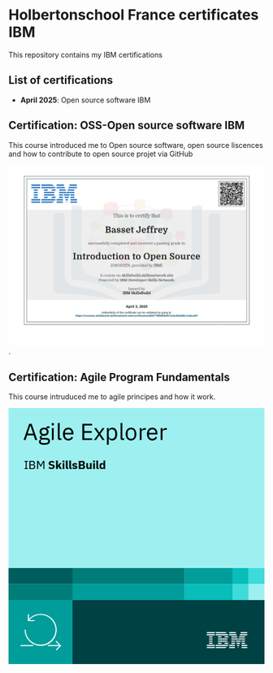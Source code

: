 # Holbertonschool France certificates IBM

This repository contains my IBM certifications

## List of certifications

- **April 2025**: Open source software IBM

## Certification: OSS-Open source software IBM

This course introduced me to Open source software, open source liscences and how to contribute to open source projet via GitHub

![Certicat OSS](https://github.com/JeffToken31/holbertonschool-france-certificates-ibm/blob/main/certificates-trimester-1/certificate-oss.jpg).

## Certification: Agile Program Fundamentals

This course intruduced me to agile principes and how it work.

![Badge AGILE](https://github.com/JeffToken31/holbertonschool-france-certificates-ibm/blob/main/certificates-trimester-1/agile-explorer.png)
